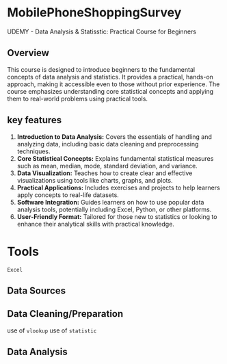 # MobilePhoneShoppingSurvey
UDEMY - Data Analysis &amp; Statisstic: Practical Course for Beginners

## Overview 
This course is designed to introduce beginners to the fundamental concepts of data analysis and statistics. It provides a practical, hands-on approach, making it accessible even to those without prior experience. The course emphasizes understanding core statistical concepts and applying them to real-world problems using practical tools.

## key features 
1. **Introduction to Data Analysis:** Covers the essentials of handling and analyzing data, including basic data cleaning and preprocessing techniques.
2. **Core Statistical Concepts:** Explains fundamental statistical measures such as mean, median, mode, standard deviation, and variance.
3. **Data Visualization:** Teaches how to create clear and effective visualizations using tools like charts, graphs, and plots.
4. **Practical Applications:** Includes exercises and projects to help learners apply concepts to real-life datasets.
5. **Software Integration:** Guides learners on how to use popular data analysis tools, potentially including Excel, Python, or other platforms.
6. **User-Friendly Format:** Tailored for those new to statistics or looking to enhance their analytical skills with practical knowledge.

# Tools
`Excel`

## Data Sources 

## Data Cleaning/Preparation 
use of `vlookup`
use of `statistic`

## Data Analysis 

